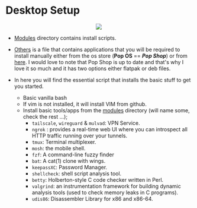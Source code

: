 # Desktop Setup

<p align="center">
	<img src="https://user-images.githubusercontent.com/29776892/157200686-322c05f2-1196-45d4-8072-31d1dc098e22.png">
</p>

- [Modules](./modules) directory contains install scripts.
- [Others](./others.md) is a file that contains applications that you will be required to install manually either from the os store (**Pop OS** == ***Pop Shop***) or from [here](https://google.com). I would love to note that Pop Shop is up to date and that's why I love it so much and it has two options either flatpak or deb files.

- In here you will find the essential script that installs the basic stuff to get you started.
	- Basic vanilla bash
	- If vim is not installed, it will install VIM from github.
	- Install basic tools/apps from the [modules](./modules) directory (will name some, check the rest ...);
		- `tailscale`, `wireguard` & `mulvad`: VPN Service.
        - `ngrok` : provides a real-time web UI where you can introspect all HTTP traffic running over your tunnels.
		- `tmux`: Terminal multiplexer.
		- `mosh`: the mobile shell.
		- `fzf`: A command-line fuzzy finder
		- `bat`: A cat(1) clone with wings.
		- `keepassXC`: Password Manager.
		- `shellcheck`: shell script analysis tool.
		- `betty`: Holberton-style C code checker written in Perl.
		- `valgrind`: an instrumentation framework for building dynamic analysis tools (used to check memory leaks in C programs).
		- `udis86`: Disassembler Library for x86 and x86-64.